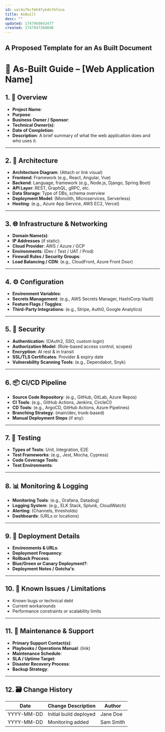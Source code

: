 ```yaml
---
id: ual4u7kcfmh4fykdn7m7usa
title: AsBuilt
desc: ""
updated: 1747969043477
created: 1747947360890
---
```


## A Proposed Template for an As Built Document

# 🧾 As-Built Guide – [Web Application Name]

## 1. 📄 Overview

- **Project Name**:
- **Purpose**:
- **Business Owner / Sponsor**:
- **Technical Owner(s)**:
- **Date of Completion**:
- **Description**: A brief summary of what the web application does and who uses
  it.

---

## 2. 🧱 Architecture

- **Architecture Diagram**: (Attach or link visual)
- **Frontend**: Framework (e.g., React, Angular, Vue)
- **Backend**: Language, framework (e.g., Node.js, Django, Spring Boot)
- **API Layer**: REST, GraphQL, gRPC, etc.
- **Data Storage**: Type of DBs, schema overview
- **Deployment Model**: (Monolith, Microservices, Serverless)
- **Hosting**: (e.g., Azure App Service, AWS EC2, Vercel)

---

## 3. 🌐 Infrastructure & Networking

- **Domain Name(s)**:
- **IP Addresses** (if static):
- **Cloud Provider**: AWS / Azure / GCP
- **Environments**: (Dev / Test / UAT / Prod)
- **Firewall Rules / Security Groups**:
- **Load Balancing / CDN**: (e.g., CloudFront, Azure Front Door)

---

## 4. ⚙️ Configuration

- **Environment Variables**:
- **Secrets Management**: (e.g., AWS Secrets Manager, HashiCorp Vault)
- **Feature Flags / Toggles**:
- **Third-Party Integrations**: (e.g., Stripe, Auth0, Google Analytics)

---

## 5. 🔐 Security

- **Authentication**: (OAuth2, SSO, custom login)
- **Authorization Model**: (Role-based access control, scopes)
- **Encryption**: At rest & in transit
- **SSL/TLS Certificates**: Provider & expiry date
- **Vulnerability Scanning Tools**: (e.g., Dependabot, Snyk)

---

## 6. 📦 CI/CD Pipeline

- **Source Code Repository**: (e.g., GitHub, GitLab, Azure Repos)
- **CI Tools**: (e.g., GitHub Actions, Jenkins, CircleCI)
- **CD Tools**: (e.g., ArgoCD, GitHub Actions, Azure Pipelines)
- **Branching Strategy**: (main/dev, trunk-based)
- **Manual Deployment Steps** (if any):

---

## 7. 🧪 Testing

- **Types of Tests**: Unit, Integration, E2E
- **Test Frameworks**: (e.g., Jest, Mocha, Cypress)
- **Code Coverage Tools**:
- **Test Environments**:

---

## 8. 📊 Monitoring & Logging

- **Monitoring Tools**: (e.g., Grafana, Datadog)
- **Logging System**: (e.g., ELK Stack, Splunk, CloudWatch)
- **Alerting**: (Channels, thresholds)
- **Dashboards**: (URLs or locations)

---

## 9. 🔄 Deployment Details

- **Environments & URLs**:
- **Deployment Frequency**:
- **Rollback Process**:
- **Blue/Green or Canary Deployment?**:
- **Deployment Notes / Gotcha's**:

---

## 10. 📓 Known Issues / Limitations

- Known bugs or technical debt
- Current workarounds
- Performance constraints or scalability limits

---

## 11. 🔧 Maintenance & Support

- **Primary Support Contact(s)**:
- **Playbooks / Operations Manual**: (link)
- **Maintenance Schedule**:
- **SLA / Uptime Target**:
- **Disaster Recovery Process**:
- **Backup Strategy**:

---

## 12. 🗃️ Change History

| Date       | Change Description     | Author    |
| ---------- | ---------------------- | --------- |
| YYYY-MM-DD | Initial build deployed | Jane Doe  |
| YYYY-MM-DD | Monitoring added       | Sam Smith |
